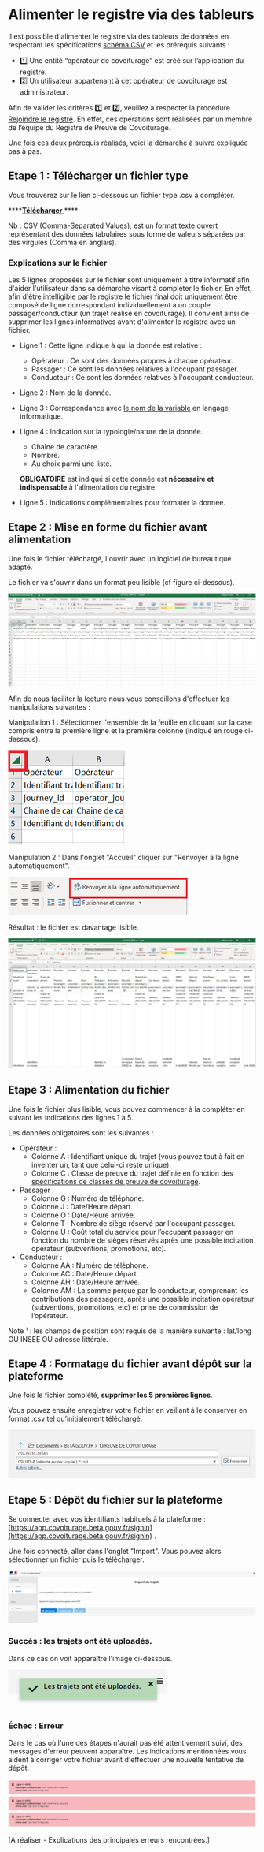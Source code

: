 # Alimenter le registre via des tableurs

Il est possible d'alimenter le registre via des tableurs de données en respectant les spécifications [schéma CSV](schema-csv.md) et les prérequis suivants : 

* 1️⃣ Une entité “opérateur de covoiturage” est créé sur l’application du registre.
* 2️⃣ Un utilisateur appartenant à cet opérateur de covoiturage est administrateur.

Afin de valider les critères 1️⃣ et 2️⃣, veuillez à respecter la procédure [Rejoindre le registre](../mode-aom/onboarding.md). En effet, ces opérations sont réalisées par un membre de l’équipe du Registre de Preuve de Covoiturage.

Une fois ces deux prérequis réalisés, voici la démarche à suivre expliquée pas à pas. 

## Etape 1 : Télécharger un fichier type

Vous trouverez sur le lien ci-dessous un fichier type .csv à compléter. 

\*\*\*\*[**Télécharger** ](https://drive.google.com/file/d/1uhVoUY7snkuSaegRRJnBOmKFuYsNem4k/view?usp=sharing)\*\*\*\*

Nb : CSV \(Comma-Separated Values\), est un format texte ouvert représentant des données tabulaires sous forme de valeurs séparées par des virgules \(Comma en anglais\).

### **Explications sur le fichier**

Les 5 lignes proposées sur le fichier sont uniquement à titre informatif afin d'aider l'utilisateur dans sa démarche visant à compléter le fichier. En effet, afin d'être intelligible par le registre le fichier final doit uniquement être composé de ligne correspondant individuellement à un couple passager/conducteur \(un trajet réalisé en covoiturage\). Il convient ainsi de supprimer les lignes informatives avant d'alimenter le registre avec un fichier.

* Ligne 1 : Cette ligne indique à qui la donnée est relative : 
  * Opérateur : Ce sont des données propres à chaque opérateur.
  * Passager : Ce sont les données relatives à l'occupant passager.
  * Conducteur : Ce sont les données relatives à l'occupant conducteur.
* Ligne 2 : Nom de la donnée.
* Ligne 3 : Correspondance avec [le nom de la variable](schema-csv.md) en langage informatique.
* Ligne 4 : Indication sur la typologie/nature de la donnée.

  * Chaîne de caractère.
  * Nombre.
  * Au choix parmi une liste.

  **OBLIGATOIRE** est indiqué si cette donnée est **nécessaire et indispensable** à l'alimentation du registre.

* Ligne 5 : Indications complémentaires pour formater la donnée.

## **Etape 2 : Mise en forme du fichier avant alimentation**

Une fois le fichier téléchargé, l'ouvrir avec un logiciel de bureautique adapté. 

Le fichier va s'ouvrir dans un format peu lisible \(cf figure ci-dessous\).

![Ouverture d&apos;un fichier .csv dans le logiciel Excel. ](../.gitbook/assets/image%20%2815%29.png)

Afin de nous faciliter la lecture nous vous conseillons d'effectuer les manipulations suivantes :

Manipulation 1 : Sélectionner l'ensemble de la feuille en cliquant sur la case compris entre la première ligne et la première colonne \(indiqué en rouge ci-dessous\). 

![Manipulation de mise en forme : s&#xE9;lectionner tout.](../.gitbook/assets/image%20%2813%29.png)

Manipulation 2 : Dans l'onglet "Accueil" cliquer sur "Renvoyer à la ligne automatiquement".

![Manipulation de mise en forme - renvoi &#xE0; la ligne.](../.gitbook/assets/image%20%2810%29.png)

Résultat : le fichier est davantage lisible.

![](../.gitbook/assets/image.png)

## Etape 3 : Alimentation du fichier

Une fois le fichier plus lisible, vous pouvez commencer à la compléter en suivant les indications des lignes 1 à 5. 

Les données obligatoires sont les suivantes : 

* Opérateur : 
  * Colonne A : Identifiant unique du trajet \(vous pouvez tout à fait en inventer un, tant que celui-ci reste unique\).
  * Colonne C : Classe de preuve du trajet définie en fonction des [spécifications de classes de preuve de covoiturage](../specifications/classes-de-preuve-de-covoiturage.md).
* Passager : 
  * Colonne G : Numéro de téléphone.
  * Colonne J : Date/Heure départ.
  * Colonne O : Date/Heure arrivée.
  * Colonne T : Nombre de siège réservé par l'occupant passager.
  * Colonne U : Coût total du service pour l’occupant passager en fonction du nombre de sièges réservés après une possible incitation opérateur \(subventions, promotions, etc\).
* Conducteur : 
  * Colonne AA : Numéro de téléphone.
  * Colonne AC : Date/Heure départ. 
  * Colonne AH : Date/Heure arrivée.
  * Colonne AM : La somme perçue par le conducteur, comprenant les contributions des passagers, après une possible incitation opérateur \(subventions, promotions, etc\) et prise de commission de l’opérateur.

Note ¹ : les champs de position sont requis de la manière suivante : lat/long OU INSEE OU adresse littérale.

## Etape 4 : Formatage du fichier avant dépôt sur la plateforme

Une fois le fichier complété, **supprimer les 5 premières lignes**.

Vous pouvez ensuite enregistrer votre fichier en veillant à le conserver en format .csv tel qu’initialement téléchargé. 

![](../.gitbook/assets/image%20%281%29.png)

## Etape 5 : Dépôt du fichier sur la plateforme

Se connecter avec vos identifiants habituels à la plateforme : [https://app.covoiturage.beta.gouv.fr/signin](https://app.covoiturage.beta.gouv.fr/signin) .

Une fois connecté, aller dans l'onglet "Import". Vous pouvez alors sélectionner un fichier puis le télécharger. 

![Interface d&apos;import op&#xE9;rateur](../.gitbook/assets/image%20%285%29.png)

### Succès : les trajets ont été uploadés. 

Dans ce cas on voit apparaître l'image ci-dessous.

![](../.gitbook/assets/image%20%2812%29.png)

### Échec : Erreur

Dans le cas où l'une des étapes n'aurait pas été attentivement suivi, des messages d'erreur peuvent apparaître. Les indications mentionnées vous aident à corriger votre fichier avant d'effectuer une nouvelle tentative de dépôt. 

![Message d&apos;erreur en cas d&apos;&#xE9;chec d&apos;import d&apos;un fichier.](../.gitbook/assets/image%20%287%29.png)



\[A réaliser - Explications des principales erreurs rencontrées.\]



